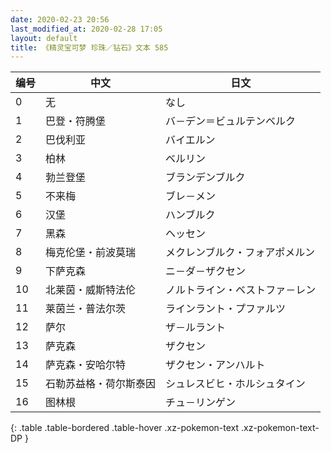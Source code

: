```yaml
---
date: 2020-02-23 20:56
last_modified_at: 2020-02-28 17:05
layout: default
title: 《精灵宝可梦 珍珠／钻石》文本 585
---
```

| 编号 | 中文 | 日文 |
| ---- | ---- | ---- |
| 0 | 无 | なし |
| 1 | 巴登・符腾堡 | バ－デン＝ビュルテンベルク |
| 2 | 巴伐利亚 | バイエルン |
| 3 | 柏林 | ベルリン |
| 4 | 勃兰登堡 | ブランデンブルク |
| 5 | 不来梅 | ブレ－メン |
| 6 | 汉堡 | ハンブルク |
| 7 | 黑森 | ヘッセン |
| 8 | 梅克伦堡・前波莫瑞 | メクレンブルク・フォアポメルン |
| 9 | 下萨克森 | ニ－ダ－ザクセン |
| 10 | 北莱茵・威斯特法伦 | ノルトライン・ベストファ－レン |
| 11 | 莱茵兰・普法尔茨 | ラインラント・プファルツ |
| 12 | 萨尔 | ザ－ルラント |
| 13 | 萨克森 | ザクセン |
| 14 | 萨克森・安哈尔特 | ザクセン・アンハルト |
| 15 | 石勒苏益格・荷尔斯泰因 | シュレスビヒ・ホルシュタイン |
| 16 | 图林根 | チュ－リンゲン |
{: .table .table-bordered .table-hover .xz-pokemon-text .xz-pokemon-text-DP }